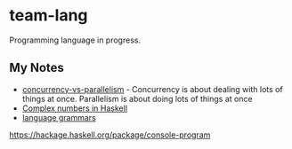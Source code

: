 # team-lang

Programming language in progress.

## My Notes

* [concurrency-vs-parallelism](https://medium.com/@itIsMadhavan/concurrency-vs-parallelism-a-brief-review-b337c8dac350) - Concurrency is about dealing with lots of things at once. Parallelism is about doing lots of things at once
* [Complex numbers in Haskell](https://hackage.haskell.org/package/base-4.14.0.0/docs/Data-Complex.html)
* [language grammars](https://macromates.com/manual/en/language_grammars)



https://hackage.haskell.org/package/console-program